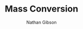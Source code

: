 ---
layout: post
title: "4. Mass Conversion"
author: "Nathan Gibson"
tags: [4]
image: birds-in-flight.jpg
level: overview
zotero-tag: 4-Mass-Conversion
pad-slug: 4
zotero-readings: [sahnerMassConversionChristians2020a, yangExploringMassConversion2006a]
objective: "Describe some relationships between communal ideals and group conversion."
---
